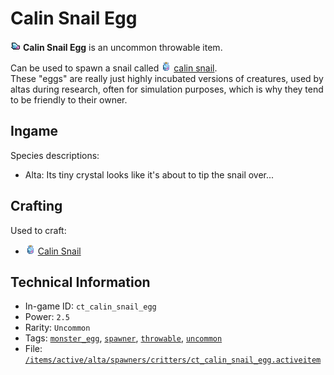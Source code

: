 # Calin Snail Egg

<img src="https://raw.githubusercontent.com/Ceterai/Enternia/main/items/active/alta/spawners/critters/ct_calin_snail_egg.png" alt="Calin Snail Egg icon" loading="lazy" height="16px" width="auto" /> **Calin Snail Egg** is an uncommon throwable item.

Can be used to spawn a snail called <img src="https://raw.githubusercontent.com/Ceterai/Enternia/main/objects/alta/special/critters/calin_snail/icon.png" alt="Calin Snail icon" loading="lazy" height="16px" width="auto" /> [calin snail](https://ceterai.github.io/MyEnternia/Wiki/CalinSnail).  
These "eggs" are really just highly incubated versions of creatures, used by altas during research, often for simulation purposes, which is why they tend to be friendly to their owner.

## Ingame

Species descriptions:

- Alta: Its tiny crystal looks like it's about to tip the snail over...

## Crafting

Used to craft:

- <img src="https://raw.githubusercontent.com/Ceterai/Enternia/main/objects/alta/special/critters/calin_snail/icon.png" alt="Calin Snail icon" loading="lazy" height="16px" width="auto" /> [Calin Snail](https://ceterai.github.io/MyEnternia/Wiki/CalinSnail)

## Technical Information

- In-game ID: `ct_calin_snail_egg`
- Power: `2.5`
- Rarity: `Uncommon`
- Tags: [`monster_egg`](https://ceterai.github.io/MyEnternia/Wiki/Tags/MonsterEgg), [`spawner`](https://ceterai.github.io/MyEnternia/Wiki/Tags/Spawner), [`throwable`](https://ceterai.github.io/MyEnternia/Wiki/Tags/Throwable), [`uncommon`](https://ceterai.github.io/MyEnternia/Wiki/Tags/Uncommon)
- File: [`/items/active/alta/spawners/critters/ct_calin_snail_egg.activeitem`](https://github.com/Ceterai/Enternia/blob/main/items/active/alta/spawners/critters/ct_calin_snail_egg.activeitem)
